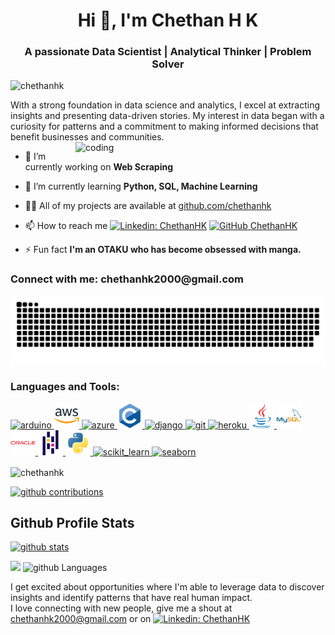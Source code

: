 <h1 align="center">Hi 👋, I'm Chethan H K</h1>
<h3 align="center">A passionate Data Scientist | Analytical Thinker | Problem Solver</h3>
<p align="left"> <img src="https://komarev.com/ghpvc/?username=chethanhk&label=Profile%20views&color=0e75b6&style=flat" alt="chethanhk" /> </p>
With a strong foundation in data science and analytics, I excel at extracting insights and presenting data-driven stories. My interest in data began with a curiosity for patterns and a commitment to making informed decisions that benefit businesses and communities.

<img align="right" alt="coding" width="400" src="https://bridgentech.com/wp-content/uploads/2023/06/Data-Engineering.gif">




- 🔭 I’m currently working on **Web Scraping**

- 🌱 I’m currently learning **Python, SQL, Machine Learning**

- 👨‍💻 All of my projects are available at [github.com/chethanhk](https://github.com/ChethanHK)

- 📫 How to reach me
  [![Linkedin: ChethanHK](https://img.shields.io/badge/-ChethanHK-blue?style=flat-square&logo=Linkedin&logoColor=white&link=https://www.linkedin.com/in/chethan-h-k-a948651b2/)](https://www.linkedin.com/in/chethan-h-k-a948651b2/)
  [![GitHub ChethanHK](https://img.shields.io/github/followers/ChethanHK?label=follow&style=social)](https://github.com/ChethanHK)


- ⚡ Fun fact **I'm an OTAKU who has become obsessed with manga.**

<h3 align="left">Connect with me: chethanhk2000@gmail.com </h3>
<p align="left">
</p>
<picture>
  <source media="(prefers-color-scheme: dark)" srcset="https://raw.githubusercontent.com/platane/platane/output/github-contribution-grid-snake-dark.svg">
  <source media="(prefers-color-scheme: light)" srcset="https://raw.githubusercontent.com/platane/platane/output/github-contribution-grid-snake.svg">
  <img alt="github contribution grid snake animation" src="https://raw.githubusercontent.com/platane/platane/output/github-contribution-grid-snake.svg">
</picture>
<h3 align="left">Languages and Tools:</h3>
<p align="left"> <a href="https://www.arduino.cc/" target="_blank" rel="noreferrer"> <img src="https://cdn.worldvectorlogo.com/logos/arduino-1.svg" alt="arduino" width="40" height="40"/> </a> <a href="https://aws.amazon.com" target="_blank" rel="noreferrer"> <img src="https://raw.githubusercontent.com/devicons/devicon/master/icons/amazonwebservices/amazonwebservices-original-wordmark.svg" alt="aws" width="40" height="40"/> </a> <a href="https://azure.microsoft.com/en-in/" target="_blank" rel="noreferrer"> <img src="https://www.vectorlogo.zone/logos/microsoft_azure/microsoft_azure-icon.svg" alt="azure" width="40" height="40"/> </a> <a href="https://www.cprogramming.com/" target="_blank" rel="noreferrer"> <img src="https://raw.githubusercontent.com/devicons/devicon/master/icons/c/c-original.svg" alt="c" width="40" height="40"/> </a> <a href="https://www.djangoproject.com/" target="_blank" rel="noreferrer"> <img src="https://cdn.worldvectorlogo.com/logos/django.svg" alt="django" width="40" height="40"/> </a> <a href="https://git-scm.com/" target="_blank" rel="noreferrer"> <img src="https://www.vectorlogo.zone/logos/git-scm/git-scm-icon.svg" alt="git" width="40" height="40"/> </a> <a href="https://heroku.com" target="_blank" rel="noreferrer"> <img src="https://www.vectorlogo.zone/logos/heroku/heroku-icon.svg" alt="heroku" width="40" height="40"/> </a> <a href="https://www.java.com" target="_blank" rel="noreferrer"> <img src="https://raw.githubusercontent.com/devicons/devicon/master/icons/java/java-original.svg" alt="java" width="40" height="40"/> </a> <a href="https://www.mysql.com/" target="_blank" rel="noreferrer"> <img src="https://raw.githubusercontent.com/devicons/devicon/master/icons/mysql/mysql-original-wordmark.svg" alt="mysql" width="40" height="40"/> </a> <a href="https://www.oracle.com/" target="_blank" rel="noreferrer"> <img src="https://raw.githubusercontent.com/devicons/devicon/master/icons/oracle/oracle-original.svg" alt="oracle" width="40" height="40"/> </a> <a href="https://pandas.pydata.org/" target="_blank" rel="noreferrer"> <img src="https://raw.githubusercontent.com/devicons/devicon/2ae2a900d2f041da66e950e4d48052658d850630/icons/pandas/pandas-original.svg" alt="pandas" width="40" height="40"/> </a> <a href="https://www.python.org" target="_blank" rel="noreferrer"> <img src="https://raw.githubusercontent.com/devicons/devicon/master/icons/python/python-original.svg" alt="python" width="40" height="40"/> </a> <a href="https://scikit-learn.org/" target="_blank" rel="noreferrer"> <img src="https://upload.wikimedia.org/wikipedia/commons/0/05/Scikit_learn_logo_small.svg" alt="scikit_learn" width="40" height="40"/> </a> <a href="https://seaborn.pydata.org/" target="_blank" rel="noreferrer"> <img src="https://seaborn.pydata.org/_images/logo-mark-lightbg.svg" alt="seaborn" width="40" height="40"/> </a> </p>



<p><img align="center" src="https://github-readme-streak-stats.herokuapp.com/?user=chethanhk&theme=monokai" alt="chethanhk" /></p>


[![github contributions](https://github-profile-summary-cards.vercel.app/api/cards/profile-details?username=ChethanHK&theme=monokai)](https://github.com/ChethanHK)



## Github Profile Stats

[![github stats](https://github-readme-stats.vercel.app/api?username=ChethanHK&theme=dark&show_icons=true)](https://github.com/ChethanHK)

![](https://github-profile-summary-cards.vercel.app/api/cards/productive-time?username=ChethanHK&theme=monokai)
![github Languages](https://github-profile-summary-cards.vercel.app/api/cards/most-commit-language?username=ChethanHK&theme=monokai)



I get excited about opportunities where I'm able to leverage data to discover insights and identify patterns that have real human impact. <br/>
I love connecting with new people, give me a shout at chethanhk2000@gmail.com or on  [![Linkedin: ChethanHK](https://img.shields.io/badge/-ChethanHK-blue?style=flat-square&logo=Linkedin&logoColor=white&link=https://www.linkedin.com/in/chethan-h-k-a948651b2/)](https://www.linkedin.com/in/chethan-h-k-a948651b2/)

